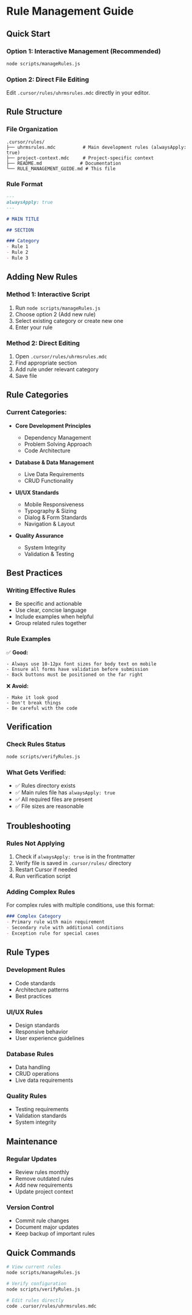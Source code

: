 # Rule Management Guide

## Quick Start

### Option 1: Interactive Management (Recommended)
```bash
node scripts/manageRules.js
```

### Option 2: Direct File Editing
Edit `.cursor/rules/uhrmsrules.mdc` directly in your editor.

## Rule Structure

### File Organization
```
.cursor/rules/
├── uhrmsrules.mdc          # Main development rules (alwaysApply: true)
├── project-context.mdc     # Project-specific context
├── README.md              # Documentation
└── RULE_MANAGEMENT_GUIDE.md # This file
```

### Rule Format
```markdown
---
alwaysApply: true
---

# MAIN TITLE

## SECTION

### Category
- Rule 1
- Rule 2
- Rule 3
```

## Adding New Rules

### Method 1: Interactive Script
1. Run `node scripts/manageRules.js`
2. Choose option 2 (Add new rule)
3. Select existing category or create new one
4. Enter your rule

### Method 2: Direct Editing
1. Open `.cursor/rules/uhrmsrules.mdc`
2. Find appropriate section
3. Add rule under relevant category
4. Save file

## Rule Categories

### Current Categories:
- **Core Development Principles**
  - Dependency Management
  - Problem Solving Approach
  - Code Architecture

- **Database & Data Management**
  - Live Data Requirements
  - CRUD Functionality

- **UI/UX Standards**
  - Mobile Responsiveness
  - Typography & Sizing
  - Dialog & Form Standards
  - Navigation & Layout

- **Quality Assurance**
  - System Integrity
  - Validation & Testing

## Best Practices

### Writing Effective Rules
- Be specific and actionable
- Use clear, concise language
- Include examples when helpful
- Group related rules together

### Rule Examples
✅ **Good:**
```
- Always use 10-12px font sizes for body text on mobile
- Ensure all forms have validation before submission
- Back buttons must be positioned on the far right
```

❌ **Avoid:**
```
- Make it look good
- Don't break things
- Be careful with the code
```

## Verification

### Check Rules Status
```bash
node scripts/verifyRules.js
```

### What Gets Verified:
- ✅ Rules directory exists
- ✅ Main rules file has `alwaysApply: true`
- ✅ All required files are present
- ✅ File sizes are reasonable

## Troubleshooting

### Rules Not Applying
1. Check if `alwaysApply: true` is in the frontmatter
2. Verify file is saved in `.cursor/rules/` directory
3. Restart Cursor if needed
4. Run verification script

### Adding Complex Rules
For complex rules with multiple conditions, use this format:
```markdown
### Complex Category
- Primary rule with main requirement
- Secondary rule with additional conditions
- Exception rule for special cases
```

## Rule Types

### Development Rules
- Code standards
- Architecture patterns
- Best practices

### UI/UX Rules
- Design standards
- Responsive behavior
- User experience guidelines

### Database Rules
- Data handling
- CRUD operations
- Live data requirements

### Quality Rules
- Testing requirements
- Validation standards
- System integrity

## Maintenance

### Regular Updates
- Review rules monthly
- Remove outdated rules
- Add new requirements
- Update project context

### Version Control
- Commit rule changes
- Document major updates
- Keep backup of important rules

## Quick Commands

```bash
# View current rules
node scripts/manageRules.js

# Verify configuration
node scripts/verifyRules.js

# Edit rules directly
code .cursor/rules/uhrmsrules.mdc
``` 